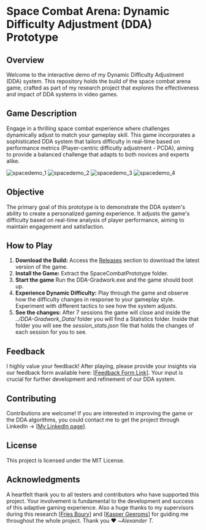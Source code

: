 # Space Combat Arena: Dynamic Difficulty Adjustment (DDA) Prototype

## Overview
Welcome to the interactive demo of my Dynamic Difficulty Adjustment (DDA) system.
This repository holds the build of the space combat arena game, crafted as part of my research project that explores the effectiveness and impact of DDA systems in video games.

## Game Description
Engage in a thrilling space combat experience where challenges dynamically adjust to match your gameplay skill. This game incorporates a sophisticated DDA system that tailors difficulty in real-time based on performance metrics (Player-centric difficutly adjustment - PCDA), aiming to provide a balanced challenge that adapts to both novices and experts alike.

![spacedemo_1](https://github.com/user-attachments/assets/27e6d86b-2e10-45d8-a689-b675e9acab12)
![spacedemo_2](https://github.com/user-attachments/assets/2f28ada4-00fe-4e13-915c-1c9255bd9165)
![spacedemo_3](https://github.com/user-attachments/assets/bbf6ccbd-7a74-49e0-9dcf-901b9140886b)
![spacedemo_4](https://github.com/user-attachments/assets/038c12bc-a2cd-470e-9c18-ab16744495cd)

## Objective
The primary goal of this prototype is to demonstrate the DDA system's ability to create a personalized gaming experience. It adjusts the game's difficulty based on real-time analysis of player performance, aiming to maintain engagement and satisfaction.

## How to Play
1. **Download the Build:** Access the [Releases](https://github.com/BeHaVeZ/BeHaVeZ-DDA_GW2024-25/releases/) section to download the latest version of the game.
2. **Install the Game:** Extract the SpaceCombatPrototype folder.
3. **Start the game** Run the DDA-Gradwork.exe and the game should boot up.
4. **Experience Dynamic Difficulty:** Play through the game and observe how the difficulty changes in response to your gameplay style. Experiment with different tactics to see how the system adjusts.
5. **See the changes:** After 7 sessions the game will close and inside the _../DDA-Gradwork_Data/_ folder you will find a Statistics folder. Inside that folder you will see the _session_stats.json_ file that holds the changes of each session for you to see.

## Feedback
I highly value your feedback! After playing, please provide your insights via our feedback form available here: [[Feedback Form Link](https://forms.gle/6gobY4nSFgoaUXSh9)]. Your input is crucial for further development and refinement of our DDA system.

## Contributing
Contributions are welcome! If you are interested in improving the game or the DDA algorithms, you could contact me to get the project through LinkedIn -> [[My LinkedIn page](https://www.linkedin.com/in/alexanderterentyev/)].

## License
This project is licensed under the MIT License.

## Acknowledgments
A heartfelt thank you to all testers and contributors who have supported this project. Your involvement is fundamental to the development and success of this adaptive gaming experience.
Also a huge thanks to my supervisors during this research [[Fries Boury](https://www.linkedin.com/in/friesboury/)] and [[Kasper Geeroms](https://www.linkedin.com/in/kasper-geeroms-01258259/?originalSubdomain=be)] for guiding me throughout the whole project.
Thank you ❤
~_Alexander T._
